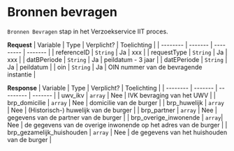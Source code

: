 # Bronnen bevragen
`Bronnen Bevragen` stap in het Verzoekservice IIT proces.

**Request**
| Variable  | Type         | Verplicht?  | Toelichting         |
| --------  | -------      | --------- | -------               |
| referenceID | `String` | Ja | xxx |
| requestType | `String` | Ja | xxx |
| datBPeriode | `String` | Ja | peildatum - 3 jaar | 
| datEPeriode | `String` | Ja | peildatum |
| oin  | `String` | Ja | OIN nummer van de bevragende instantie |

**Response**
| Variable  | Type                   | Verplicht?  | Toelichting                       |
| --------  | -------                | ---------  | -------                            |
| uwv_ikv   | `array`         | Nee        | IVK bevraging van het UWV         |
| brp_domicilie | `array` | Nee | domicilie van de burger |
| brp_huwelijk | `array` | Nee | (Historisch-) huwelijk van de burger |
| brp_partner | `array` | Nee | gegevens van de partner van de burger |
| brp_overige_inwonende | `array`| Nee | de gegevens van de overige inwonende op het adres van de burger |
| brp_gezamelijk_huishouden | `array` | Nee | de gegevens van het huishouden van de burger |